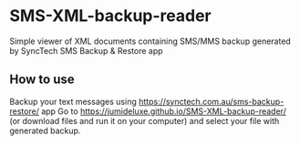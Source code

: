 # SMS-XML-backup-reader
Simple viewer of XML documents containing SMS/MMS backup generated by SyncTech SMS Backup &amp; Restore app

## How to use
Backup your text messages using https://synctech.com.au/sms-backup-restore/ app
Go to https://jumideluxe.github.io/SMS-XML-backup-reader/ (or download files and run it on your computer) and select your file with generated backup.
